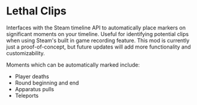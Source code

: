 # Lethal Clips

Interfaces with the Steam timeline API to automatically place markers on significant moments on your timeline. Useful for identifying potential clips when using Steam's built in game recording feature. This mod is currently just a proof-of-concept, but future updates will add more functionality and customizability.

Moments which can be automatically marked include:
- Player deaths
- Round beginning and end
- Apparatus pulls
- Teleports
